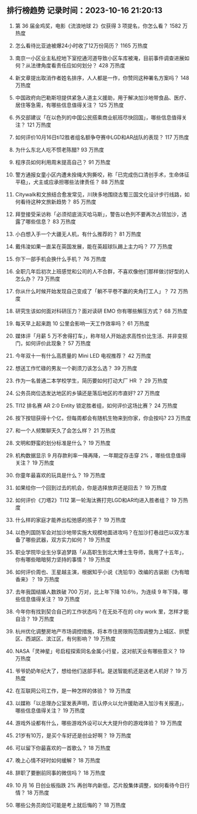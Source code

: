 
## 排行榜趋势 记录时间：2023-10-16 21:20:13
  
  1. 第 36 届金鸡奖，电影《流浪地球 2》仅获得 3 项提名，你怎么看？ 1582 万热度
    
  2. 怎么看待比亚迪被爆24小时收了12万份简历？ 1165 万热度
    
  3. 南京一小区业主私挖地下室挖通河道导致小区车库被淹，目前事件调查进展如何？从法律角度看责任应如何划分？ 428 万热度
    
  4. 新文章提出取消作者姓名排序，人人都是一作，你赞同这种署名方案吗？ 148 万热度
    
  5. 中国政府向巴勒斯坦提供紧急人道主义援助，用于解决加沙地带食品、医疗、居住等急需，有哪些信息值得关注？ 125 万热度
    
  6. 外交部建议「在以色列的中国公民搭乘商业航班尽快回国」，哪些信息值得关注？ 121 万热度
    
  7. 如何评价10月16日ti12胜者组名额争夺赛中LGD和AR战队的表现？ 117 万热度
    
  8. 为什么东北人吃不惯老陈醋? 93 万热度
    
  9. 程序员如何利用周末提高自己？ 91 万热度
    
  10. 警方通报女童小区内遭未拴绳大狗撕咬，称「已完成伤口清创手术，生命体征平稳」，犬主或应承担哪些法律责任？ 88 万热度
    
  11. Citywalk和文旅结合愈发常见，川陕多地围绕古蜀三国文化设计步行线路，如何看待这种文旅新趋势？ 85 万热度
    
  12. 拜登接受采访称「必须彻底消灭哈马斯」，警告以色列不要再次占领加沙，透露了哪些信息？ 83 万热度
    
  13. 小白想入手一个大疆无人机，有什么推荐的？ 81 万热度
    
  14. 戴伟浚如果一直呆在英国发展，能在英超球队踢上主力吗？ 77 万热度
    
  15. 你下一部手机会换什么手机？ 76 万热度
    
  16. 全职几年后初次上班感觉和公司的人不合群，不喜欢像他们那样做讨好型的人怎么办？ 73 万热度
    
  17. 你从什么时候开始发现自己变成了「躺不平卷不赢的夹角打工人」？ 72 万热度
    
  18. 研究生该如何面对科研压力？面对读研 EMO 你有哪些解压方式？ 68 万热度
    
  19. 每天早上起来跑 10 公里会影响一天工作效率吗？ 61 万热度
    
  20. 媒体评「月薪 5 万不舍得打车」，称年轻人开始追求高性价比生活、并非变抠门，如何评价此现象？ 57 万热度
    
  21. 今年双十一有什么高质量的 Mini LED 电视推荐？ 42 万热度
    
  22. 想送工作忙碌的男友一个剃须刀该怎么选？ 39 万热度
    
  23. 作为一名普通二本学校学生，简历要如何打动大厂 HR ？ 29 万热度
    
  24. 公务员岗位选发达地区的乡镇还是落后地区的市直好? 27 万热度
    
  25. TI12 排名赛 AR 2:0 Entity 锁定胜者组，如何评价这场比赛？ 24 万热度
    
  26. 按下按钮获得十个亿，但每周都会有随机生物来到你家，你会按吗? 23 万热度
    
  27. 和一个人频繁聊天久了会怎么样？ 21 万热度
    
  28. 文明和野蛮的划分标准是什么？ 19 万热度
    
  29. 机构数据显示 9 月存款利率一降再降，一年期定存击穿 2% ，哪些信息值得关注？ 19 万热度
    
  30. 你童年最喜欢的玩具是什么？ 19 万热度
    
  31. 如果给你一个回到过去的机会，你是选择放弃还是回去？ 19 万热度
    
  32. 如何评价《刀塔2》TI12 第一轮淘汰赛打完LGD和AR均进入胜者组？ 19 万热度
    
  33. 什么样的家庭才能养出松弛感的孩子？ 19 万热度
    
  34. 以色列国防军会对加沙地带实施大规模地面进攻吗？在加沙打巷战巴以双方准备了哪些武器，双方实力如何？ 19 万热度
    
  35. 职业学院毕业生分享追梦路「从高职生到北大博士生导师，我用了十五年」，你有哪些暗暗努力坚持的事情？ 19 万热度
    
  36. 如何评价周也、王星越主演，根据知乎小说《洗铅华》改编的古装剧《为有暗香来》？ 19 万热度
    
  37. 去年我国结婚人数跌破 700 万对，比上年下降 10.6％，为连续 9 年下降，哪些信息值得关注？ 19 万热度
    
  38. 今年你有找到契合自己的工作状态吗？在无处不在的 city work 里，怎样才能自洽？ 19 万热度
    
  39. 杭州优化调整房地产市场调控措施，将本市住房限购范围调整为上城区、拱墅区、西湖区、滨江区，有何影响？ 19 万热度
    
  40. NASA「灵神星」号启程探索同名金属小行星，这对航天业有哪些意义？ 19 万热度
    
  41. 爷爷奶奶年纪大了，想给他们送部手机。是送智能机还是送老人机好？ 19 万热度
    
  42. 在互联网公司工作，是一种怎样的体验？ 19 万热度
    
  43. 以媒称「以总理办公室发表声明，否认停火以允许援助进入加沙有关报道」，哪些信息值得关注？ 19 万热度
    
  44. 游戏外设都有什么，哪些游戏外设可以大大提升你的游戏体验？ 19 万热度
    
  45. 21岁有10万，是买个车好还是创业好啊？ 19 万热度
    
  46. 可以留下你最喜欢的一首歌么？ 18 万热度
    
  47. 晚上心情不好时如何缓解？ 18 万热度
    
  48. 辞职了要删前同事的微信吗？ 18 万热度
    
  49. 10 月 16 日创业板指跌 2% 再创年内新低，芯片股集体调整，如何看待今日行情？ 18 万热度
    
  50. 哪些公务员岗位可能是考上就后悔的？ 18 万热度
    